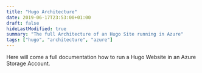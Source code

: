 ```yaml
---
title: "Hugo Architecture"
date: 2019-06-17T23:53:00+01:00
draft: false
hideLastModified: true
summary: "The full Architecture of an Hugo Site running in Azure"
tags: ["hugo", "architecture", "azure"]
---
```


Here will come a full documentation how to run a Hugo Website in an Azure Storage Account.